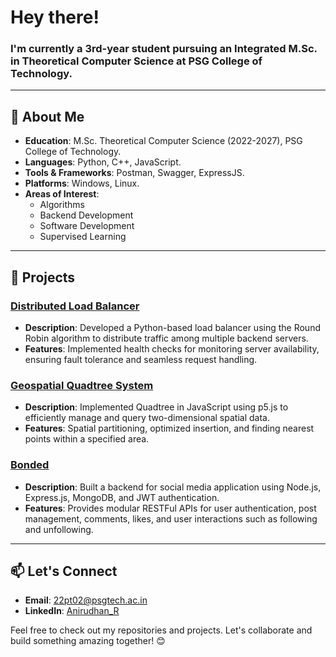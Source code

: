 # Hey there!

### I'm currently a 3rd-year student pursuing an **Integrated M.Sc. in Theoretical Computer Science** at PSG College of Technology.  
---

## 🌟 About Me
- **Education**: M.Sc. Theoretical Computer Science (2022-2027), PSG College of Technology.
- **Languages**: Python, C++, JavaScript.
- **Tools & Frameworks**: Postman, Swagger, ExpressJS.
- **Platforms**: Windows, Linux.
- **Areas of Interest**: 
  - Algorithms
  - Backend Development
  - Software Development
  - Supervised Learning

---

## 🚀 Projects

### [Distributed Load Balancer](https://github.com/ani-here/Load-Balancer)
- **Description**: Developed a Python-based load balancer using the Round Robin algorithm to distribute traffic among multiple backend servers.
- **Features**: Implemented health checks for monitoring server availability, ensuring fault tolerance and seamless request handling.

### [Geospatial Quadtree System](https://github.com/ani-here/Geospatial-Quadtree-System)
- **Description**: Implemented Quadtree in JavaScript using p5.js to efficiently manage and query two-dimensional spatial data.
- **Features**: Spatial partitioning, optimized insertion, and finding nearest points within a specified area.

### [Bonded](https://github.com/ani-here/Bonded)
- **Description**: Built a backend for social media application using Node.js, Express.js, MongoDB, and JWT authentication.
- **Features**: Provides modular RESTFul APIs for user authentication, post management, comments, likes, and user interactions such as following and unfollowing.

---

## 📫 Let's Connect
- **Email**: [22pt02@psgtech.ac.in](mailto:22pt02@psgtech.ac.in)
- **LinkedIn**: [Anirudhan_R](https://www.linkedin.com/in/anirudhan-r-55792a283/)

Feel free to check out my repositories and projects. Let's collaborate and build something amazing together! 😊
